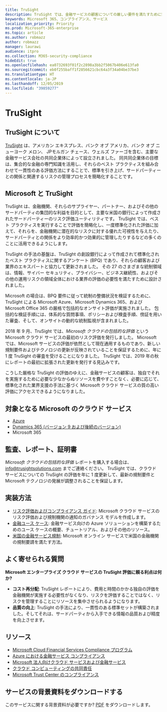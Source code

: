 ```yaml
---
title: TruSight
description: TruSight では、金融サービスの顧客についての厳しい要件を満たすために策定された Microsoft クラウド サービスの包括的なリスク評価を実施しました。
keywords: Microsoft 365、コンプライアンス、サービス
localization_priority: Priority
ms.prod: Microsoft-365-enterprise
ms.topic: article
ms.author: robmazz
author: robmazz
manager: laurawi
audience: itpro
ms.collection: M365-security-compliance
hideEdit: true
ms.openlocfilehash: ea0732693f01f2c2898a3bb2f5067b406e613fa0
ms.sourcegitcommit: eb0f255baff1f2856621cbc64a3f34a04be37be3
ms.translationtype: HT
ms.contentlocale: ja-JP
ms.lasthandoff: 12/05/2019
ms.locfileid: "39859277"
---
```

# <a name="trusight"></a>TruSight

## <a name="about-trusight"></a>TruSight について

[TruSight](https://trusightsolutions.com/) は、アメリカン エキスプレス、バンク オブ アメリカ、バンク オブ ニューヨーク メロン、 JPモルガン チェース、ウェルズ ファーゴを含む、主要な金融サービス会社の共同企業体によって設立されました。 同共同企業体の目標は、集合的な金融の専門知識を活用し、それらのベスト プラクティスを組み合わせて一貫性のある評価方法にすることで、標準を引き上げ、サードパーティーとの関係と関連するリスクの管理プロセスを簡略化することです。

## <a name="microsoft-and-trusight"></a>Microsoft と TruSight

TruSight は、金融機関、それらのサプライヤー、パートナー、およびその他のサードパーティの集団的な利益を目的として、主要な米国の銀行によって作成されたサードパーティーのリスク評価ユーティリティです。 TruSight では、ベスト プラクティスを実行することで評価を簡略化し、一度標準化された評価に加えて、それらを、金融機関に潜在的なリスクに対する優れた可視性を与えたり、サードパーティとの関係をより効率的かつ効果的に管理したりするなどの多くのことに活用できるようにします。

TruSight の手法の基盤は、TruSight の創設銀行によって作成されて標準化されたベスト プラクティスに関するアンケート (BPQ) であり、それらの顧客および業界のエキスパートと協力して更新されました。 その 27 のさまざまな統制領域は、情報、サイバー セキュリティ、プライバシー、ビジネス継続性、およびその他の運用リスクの領域全体における業界の評価の必要性を満たすために設計されました。

Microsoft の場合は、BPQ 要件に従って統制の整備状況を検証するために、TruSight による Microsoft Azure、Microsoft Dynamics 365、および Microsoft Office 365 の厳格で包括的なオンサイト評価が実施されました。 包括的な検証手順には、体系的な質問事項、ポリシーおよび検査手順、傍証を用いた審査、そして、オンサイトの動的な統制監視が含まれました。

2018 年 9 月、TruSight では、*Microsoft クラウドの包括的な評価* という Microsoft クラウド サービスの最初のリスク評価を発行しました。 Microsoft では、Microsoft サービスの評価が依然として現在通用するものであり、新しい規制要件およびテクノロジの更新が反映されていることを保証するために、年に 1 度 TruSight の審査を受けることになりました。 TruSight では、2019 年の秋にレポートの最初に拡張された更新を発行する見込みです。

こうした厳格な TruSight の評価のゆえに、金融サービスの顧客は、独自でそれを実施するために必要な少なからぬリソースを費やすことなく、必要に応じて、標準化された業界支援の手法に基づく Microsoft クラウド サービスの質の高い評価にアクセスできるようになりました。

## <a name="microsoft-in-scope-cloud-services"></a>対象となる Microsoft のクラウド サービス

- [Azure](https://aka.ms/AzureCompliance)
- [Dynamics 365 (バージョン 9 および後続のバージョン)](https://aka.ms/d365-compliance-list)
- Microsoft 365

## <a name="audits-reports-and-certificates"></a>監査、レポート、証明書

*Microsoft クラウドの包括的な評価* レポートを購入する場合は、info@trusightsolutions.com までご連絡ください。 TruSight では、クラウド サービスについての TruSight の評価を年に 1 度更新して、最新の規制要件と Microsoft テクノロジの発展が調整されることを保証します。

## <a name="how-to-implement"></a>実装方法

- [リスク評価およびコンプライアンス ガイド](https://aka.ms/RiskGovernanceGuide): Microsoft クラウド サービスのリスク評価および規制機関の通知のガバナンス モデルを作成します。
- [金融ユース ケース](https://docs.microsoft.com/azure/industry/financial/): 金融サービス向けの Azure ソリューションを構築するためのユース ケースの概要、チュートリアル、およびその他のリソース。
- [米国の金融サービス規制](https://aka.ms/FinServ-Guide-US): Microsoft オンライン サービスで米国の金融機関の規制要請を満たす方法。

## <a name="frequently-asked-questions"></a>よく寄せられる質問

**Microsoft エンタープライズ クラウド サービスの TruSight 評価に頼る利点は何か?**

- **コスト再分配**: TruSight レポートにより、費用と時間のかかる独自の評価を金融機関が実施する必要性がなくなり、リスクを評価することではなく、リスクを管理することにリソースを集中させられるようになります。
- **品質の向上**: TruSight の手法により、一貫性のある標準セットが構築されました。そしてそれは、サードパーティから入手できる情報の品質および精度を向上させます。

## <a name="resources"></a>リソース

- [Microsoft Cloud Financial Services Compliance プログラム](https://aka.ms/FSCP-Print)
- [Azure における金融サービス コンプライアンス](https://aka.ms/FinServ-Compliance-Azure)
- [Microsoft 法人向けクラウド サービスおよび金融サービス](https://aka.ms/FinServ-Compliance)
- [クラウド コンピューティングの共同責任](https://aka.ms/sharedresponsibility)
- [Microsoft Trust Center のコンプライアンス](https://www.microsoft.com/trust-center/compliance/compliance-overview)

## <a name="download-the-offering-backgrounder"></a>サービスの背景資料をダウンロードする

このサービスに関する背景資料が必要ですか? [PDF](https://download.microsoft.com/download/D/A/D/dad1cf29-5529-4797-9eda-96e5e472e619/TruSight-Compliance.pdf) をダウンロードします。